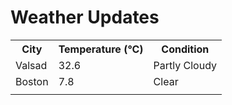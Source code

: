 # Weather Updates

<!-- WEATHER-UPDATE-START -->
<table><tr><th>City</th><th>Temperature (°C)</th><th>Condition</th></tr><tr><td>Valsad</td><td>32.6</td><td>Partly Cloudy</td></tr><tr><td>Boston</td><td>7.8</td><td>Clear</td></tr><tr><td></td><td></td><td></td></tr></table>
<!-- WEATHER-UPDATE-END -->
